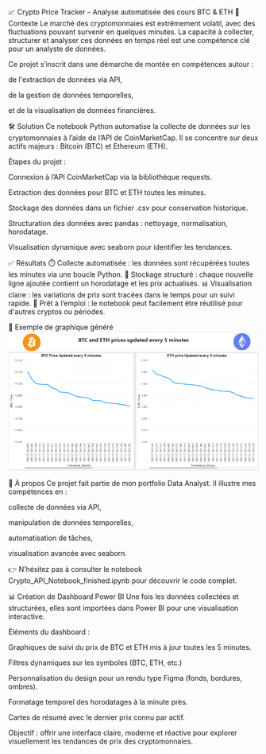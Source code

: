📈 Crypto Price Tracker – Analyse automatisée des cours BTC & ETH
🧠 Contexte
Le marché des cryptomonnaies est extrêmement volatil, avec des fluctuations pouvant survenir en quelques minutes. La capacité à collecter, structurer et analyser ces données en temps réel est une compétence clé pour un analyste de données.

Ce projet s’inscrit dans une démarche de montée en compétences autour :

de l'extraction de données via API,

de la gestion de données temporelles,

et de la visualisation de données financières.

🛠️ Solution
Ce notebook Python automatise la collecte de données sur les cryptomonnaies à l’aide de l’API de CoinMarketCap. Il se concentre sur deux actifs majeurs : Bitcoin (BTC) et Ethereum (ETH).

Étapes du projet :

Connexion à l’API CoinMarketCap via la bibliothèque requests.

Extraction des données pour BTC et ETH toutes les minutes.

Stockage des données dans un fichier .csv pour conservation historique.

Structuration des données avec pandas : nettoyage, normalisation, horodatage.

Visualisation dynamique avec seaborn pour identifier les tendances.

✅ Résultats
⏱️ Collecte automatisée : les données sont récupérées toutes les minutes via une boucle Python.
💾 Stockage structuré : chaque nouvelle ligne ajoutée contient un horodatage et les prix actualisés.
📊 Visualisation claire : les variations de prix sont tracées dans le temps pour un suivi rapide.
📂 Prêt à l’emploi : le notebook peut facilement être réutilisé pour d'autres cryptos ou périodes.

📎 Exemple de graphique généré
![alt text](https://github.com/FIKRI-Mehdi/crypto-price-tracker-api/blob/main/Dashboard_BTC_ETH.png)

🚀 À propos
Ce projet fait partie de mon portfolio Data Analyst. Il illustre mes compétences en :

collecte de données via API,

manipulation de données temporelles,

automatisation de tâches,

visualisation avancée avec seaborn.

👉 N’hésitez pas à consulter le notebook Crypto_API_Notebook_finished.ipynb pour découvrir le code complet.

📊 Création de Dashboard Power BI
Une fois les données collectées et structurées, elles sont importées dans Power BI pour une visualisation interactive.

Éléments du dashboard :

Graphiques de suivi du prix de BTC et ETH mis à jour toutes les 5 minutes.

Filtres dynamiques sur les symboles (BTC, ETH, etc.)

Personnalisation du design pour un rendu type Figma (fonds, bordures, ombres).

Formatage temporel des horodatages à la minute près.

Cartes de résumé avec le dernier prix connu par actif.

Objectif : offrir une interface claire, moderne et réactive pour explorer visuellement les tendances de prix des cryptomonnaies.
